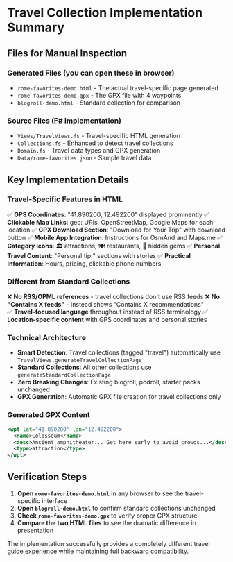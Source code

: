# Travel Collection Implementation Summary

## Files for Manual Inspection

### Generated Files (you can open these in browser)
- `rome-favorites-demo.html` - The actual travel-specific page generated 
- `rome-favorites-demo.gpx` - The GPX file with 4 waypoints
- `blogroll-demo.html` - Standard collection for comparison

### Source Files (F# implementation)
- `Views/TravelViews.fs` - Travel-specific HTML generation
- `Collections.fs` - Enhanced to detect travel collections 
- `Domain.fs` - Travel data types and GPX generation
- `Data/rome-favorites.json` - Sample travel data

## Key Implementation Details

### Travel-Specific Features in HTML
✅ **GPS Coordinates**: "41.890200, 12.492200" displayed prominently
✅ **Clickable Map Links**: geo: URIs, OpenStreetMap, Google Maps for each location
✅ **GPX Download Section**: "Download for Your Trip" with download button
✅ **Mobile App Integration**: Instructions for OsmAnd and Maps.me
✅ **Category Icons**: 🏛️ attractions, 🍽️ restaurants, 💎 hidden gems
✅ **Personal Travel Content**: "Personal tip:" sections with stories
✅ **Practical Information**: Hours, pricing, clickable phone numbers

### Different from Standard Collections
❌ **No RSS/OPML references** - travel collections don't use RSS feeds
❌ **No "Contains X feeds"** - instead shows "Contains X recommendations"  
✅ **Travel-focused language** throughout instead of RSS terminology
✅ **Location-specific content** with GPS coordinates and personal stories

### Technical Architecture
- **Smart Detection**: Travel collections (tagged "travel") automatically use `TravelViews.generateTravelCollectionPage`
- **Standard Collections**: All other collections use `generateStandardCollectionPage` 
- **Zero Breaking Changes**: Existing blogroll, podroll, starter packs unchanged
- **GPX Generation**: Automatic GPX file creation for travel collections only

### Generated GPX Content
```xml
<wpt lat="41.890200" lon="12.492200">
  <name>Colosseum</name>
  <desc>Ancient amphitheater... Get here early to avoid crowds...</desc>
  <type>attraction</type>
</wpt>
```

## Verification Steps

1. **Open `rome-favorites-demo.html`** in any browser to see the travel-specific interface
2. **Open `blogroll-demo.html`** to confirm standard collections unchanged
3. **Check `rome-favorites-demo.gpx`** to verify proper GPX structure
4. **Compare the two HTML files** to see the dramatic difference in presentation

The implementation successfully provides a completely different travel guide experience while maintaining full backward compatibility.